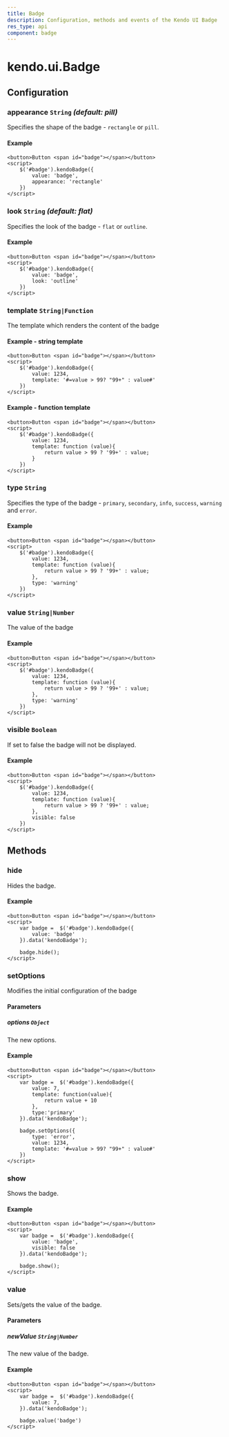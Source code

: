 ```yaml
---
title: Badge
description: Configuration, methods and events of the Kendo UI Badge
res_type: api
component: badge
---
```


# kendo.ui.Badge

## Configuration

### appearance  `String` *(default: pill)*

Specifies the shape of the badge - `rectangle` or `pill`.

#### Example

	<button>Button <span id="badge"></span></button>
	<script>
        $('#badge').kendoBadge({
            value: 'badge',
            appearance: 'rectangle'
        })
	</script>

### look `String` *(default: flat)*

Specifies the look of the badge - `flat` or `outline`.

#### Example

	<button>Button <span id="badge"></span></button>
	<script>
        $('#badge').kendoBadge({
            value: 'badge',
            look: 'outline'
        })
	</script>

### template `String|Function`

The template which renders the content of the badge

#### Example - string template

	<button>Button <span id="badge"></span></button>
	<script>
        $('#badge').kendoBadge({
            value: 1234,
            template: '#=value > 99? "99+" : value#'
        })
	</script>

#### Example - function template

	<button>Button <span id="badge"></span></button>
	<script>
        $('#badge').kendoBadge({
            value: 1234,
            template: function (value){
                return value > 99 ? '99+' : value;
            }
        })
	</script>

### type `String`

Specifies the type of the badge - `primary`, `secondary`, `info`, `success`, `warning` and `error`.

#### Example

	<button>Button <span id="badge"></span></button>
	<script>
        $('#badge').kendoBadge({
            value: 1234,
            template: function (value){
                return value > 99 ? '99+' : value;
            },
            type: 'warning'
        })
	</script>

### value `String|Number`

The value of the badge

#### Example

	<button>Button <span id="badge"></span></button>
	<script>
        $('#badge').kendoBadge({
            value: 1234,
            template: function (value){
                return value > 99 ? '99+' : value;
            },
            type: 'warning'
        })
	</script>

### visible `Boolean`

If set to false the badge will not be displayed.

#### Example

	<button>Button <span id="badge"></span></button>
	<script>
        $('#badge').kendoBadge({
            value: 1234,
            template: function (value){
                return value > 99 ? '99+' : value;
            },
            visible: false
        })
	</script>

## Methods

### hide

Hides the badge.

#### Example

	<button>Button <span id="badge"></span></button>
	<script>
        var badge =  $('#badge').kendoBadge({
            value: 'badge'
        }).data('kendoBadge');

        badge.hide();
    </script>

### setOptions

 Modifies the initial configuration of the badge

#### Parameters

##### options `Object`

The new options.

#### Example


	<button>Button <span id="badge"></span></button>
	<script>
        var badge =  $('#badge').kendoBadge({
            value: 7,
            template: function(value){
                return value + 10
            },
            type:'primary'
        }).data('kendoBadge');

        badge.setOptions({
            type: 'error',
            value: 1234,
            template: '#=value > 99? "99+" : value#'
        })
	</script>

### show

Shows the badge.

#### Example

	<button>Button <span id="badge"></span></button>
	<script>
        var badge =  $('#badge').kendoBadge({
            value: 'badge',
            visible: false
        }).data('kendoBadge');

        badge.show();
    </script>

### value

 Sets/gets the value of the badge.

#### Parameters

##### newValue `String|Number`

The new value of the badge.

#### Example


	<button>Button <span id="badge"></span></button>
	<script>
        var badge =  $('#badge').kendoBadge({
            value: 7,
        }).data('kendoBadge');

        badge.value('badge')
	</script>